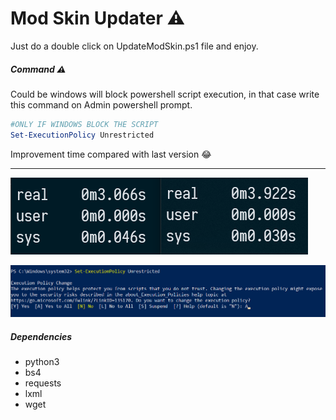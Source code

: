 # Mod Skin Updater :warning:

Just do a double click on UpdateModSkin.ps1 file and enjoy.

##### Command :warning:
Could be windows will block powershell script execution, in that case write this command on Admin powershell prompt.

``` powershell
#ONLY IF WINDOWS BLOCK THE SCRIPT
Set-ExecutionPolicy Unrestricted
```

Improvement time compared with last version 😂

---

![Pasted image 20220628094445.png](https://github.com/4rc3us/ModSkinUpdater/blob/master/Pasted%20image%2020220628094445.png)

![Pasted image 20220628094641.png](https://github.com/4rc3us/ModSkinUpdater/blob/master/Pasted%20image%2020220628094641.png)

##### Dependencies
- python3
- bs4
- requests
- lxml
- wget
